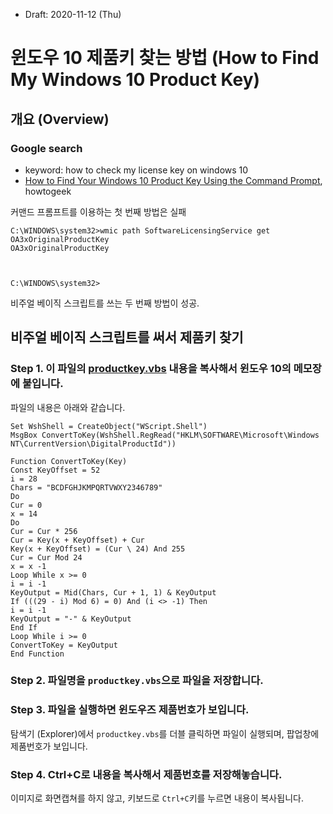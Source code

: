 * Draft: 2020-11-12 (Thu)
# 윈도우 10 제품키 찾는 방법 (How to Find My Windows 10 Product Key)
## 개요 (Overview)
### Google search
* keyword: how to check my license key on windows 10
* [How to Find Your Windows 10 Product Key Using the Command Prompt](https://www.howtogeek.com/660517/how-to-find-your-windows-10-product-key-using-the-command-prompt/), howtogeek

커맨드 프롬프트를 이용하는 첫 번째 방법은 실패
```windows
C:\WINDOWS\system32>wmic path SoftwareLicensingService get OA3xOriginalProductKey
OA3xOriginalProductKey



C:\WINDOWS\system32>
```
비주얼 베이직 스크립트를 쓰는 두 번째 방법이 성공.

## 비주얼 베이직 스크립트를 써서 제품키 찾기
### Step 1. 이 파일의 [productkey.vbs](../scripts/productkey.vbs) 내용을 복사해서 윈도우 10의 메모장에 붙입니다.
파일의 내용은 아래와 같습니다.

```
Set WshShell = CreateObject("WScript.Shell")
MsgBox ConvertToKey(WshShell.RegRead("HKLM\SOFTWARE\Microsoft\Windows NT\CurrentVersion\DigitalProductId"))

Function ConvertToKey(Key)
Const KeyOffset = 52
i = 28
Chars = "BCDFGHJKMPQRTVWXY2346789"
Do
Cur = 0
x = 14
Do
Cur = Cur * 256
Cur = Key(x + KeyOffset) + Cur
Key(x + KeyOffset) = (Cur \ 24) And 255
Cur = Cur Mod 24
x = x -1
Loop While x >= 0
i = i -1
KeyOutput = Mid(Chars, Cur + 1, 1) & KeyOutput
If (((29 - i) Mod 6) = 0) And (i <> -1) Then
i = i -1
KeyOutput = "-" & KeyOutput
End If
Loop While i >= 0
ConvertToKey = KeyOutput
End Function
```
### Step 2. 파일명을 `productkey.vbs`으로 파일을 저장합니다.
### Step 3. 파일을 실행하면 윈도우즈 제품번호가 보입니다.
탐색기 (Explorer)에서 `productkey.vbs`를 더블 클릭하면 파일이 실행되며, 팝업창에 제품번호가 보입니다.
### Step 4. Ctrl+C로 내용을 복사해서 제품번호를 저장해놓습니다.
이미지로 화면캡쳐를 하지 않고, 키보드로 `Ctrl+C`키를 누르면 내용이 복사됩니다.
